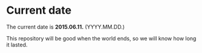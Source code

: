 # Current date

The current date is **2015.06.11.** (YYYY.MM.DD.)

This repository will be good when the world ends, so we will know how long it lasted.